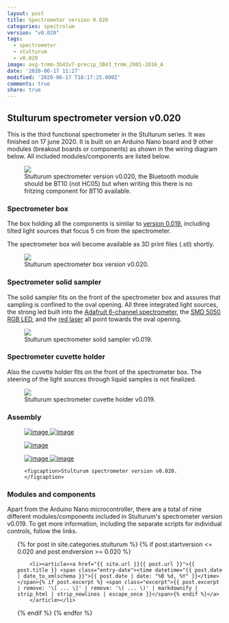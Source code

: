 ```yaml
---
layout: post
title: Spectrometer version 0.020
categories: spectrolum
version: "v0.020"
tags:
  - spectrometer
  - stulturum
  - v0.020
image: avg-trmm-3b43v7-precip_3B43_trmm_2001-2016_A
date: '2020-06-17 11:27'
modified: '2020-06-17 T18:17:25.000Z'
comments: true
share: true
---
```


## Stulturum spectrometer version v0.020

This is the third functional spectrometer in the Stulturum series. It was finished on 17 june 2020. It is built on an Arduino Nano board and 9 other modules (breakout boards or components) as shown in the wiring diagram below. All included modules/components are listed below.

<figure>
<img src="../../images/nano-spectro_v020_breadfree_bb.png">
<figcaption> Stulturum spectrometer version v0.020, the Bluetooth module should be BT10 (not HC05) but when writing this there is no fritzing component for BT10 available.</figcaption>
</figure>

### Spectrometer box

The box holding all the components is similar to [version 0.019](../spectrolum-v0019), including
tilted light sources that focus 5 cm from the spectrometer.

The spectrometer box will become available as 3D print files (<span class='file'>.stl</span>) shortly.

<figure>
<img src="../../images/spectra-stulturum_box_v0020.png">
<figcaption> Stulturum spectrometer box version v0.020.</figcaption>
</figure>

### Spectrometer solid sampler

The solid sampler fits on the front of the spectrometer box and assures that sampling is confined to the oval opening. All three integrated light sources, the strong led built into the [Adafruit 6-channel spectrometer](http://localhost:4000/stulturum/stulturum-AS7262-adafruit-spectrometer/), the [SMD 5050 RGB LED](http://localhost:4000/stulturum/stulturum-ws2811-8mm-led/), and the [red laser](http://localhost:4000/stulturum/stulturum-laser650-3v/) all point towards the oval opening.

<figure>
<img src="../../images/spectra-stulturum_soild-sampler_v0019.png">
<figcaption> Stulturum spectrometer solid sampler v0.019.</figcaption>
</figure>

### Spectrometer cuvette holder

Also the cuvette holder fits on the front of the spectrometer box. The steering of the light sources through liquid samples is not finalized.

<figure>
<img src="../../images/spectra-stulturum_cuvette-holder_v0019.png">
<figcaption> Stulturum spectrometer cuvette holder v0.019.</figcaption>
</figure>

### Assembly

<figure class="half">
	<a href="../../images/spectro_box_v0020_frontside.jpg">
  <img src="../../images/spectro_box_v0020_frontside.jpg" alt="image">
  </a>

  <a href="../../images/spectro_box_v0020_inside.jpg">
  <img src="../../images/spectro_box_v0020_inside.jpg" alt="image">
  </a>

  <a href="../../images/spectro_box_v0020_ambient-side.jpg"><img src="../../images/spectro_box_v0020_ambient-side.jpg" alt="image">
  </a>

  <a href="../../images/spectro_box_v0020_onoff-side.jpg">
  <img src="../../images/spectro_box_v0020_onoff-side.jpg" alt="image">
  </a>

  <a href="../../images/spectro_box_v0020_external-side.jpg">
  <img src="../../images/spectro_box_v0020_external-side.jpg" alt="image">
  </a>

	<figcaption>Stulturum spectrometer version v0.020.</figcaption>
</figure>


### Modules and components

Apart from the Arduino Nano microcontroller, there are a total of nine different modules/components included in Stulturum's spectrometer version v0.019. To get more information, including the separate scripts for individual controls, follow the links.

<ul class="post-list">
{% for post in site.categories.stulturum %}
  {% if post.startversion <= 0.020 and post.endversion >= 0.020 %}

        <li><article><a href="{{ site.url }}{{ post.url }}">{{ post.title }} <span class="entry-date"><time datetime="{{ post.date | date_to_xmlschema }}">{{ post.date | date: "%B %d, %Y" }}</time></span>{% if post.excerpt %} <span class="excerpt">{{ post.excerpt | remove: '\[ ... \]' | remove: '\( ... \)' | markdownify | strip_html | strip_newlines | escape_once }}</span>{% endif %}</a>
        </article></li>

  {% endif %}
{% endfor %}
</ul>
